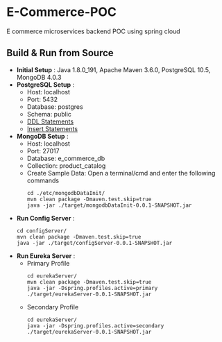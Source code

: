 # E-Commerce-POC
E commerce microservices backend POC using spring cloud


## Build & Run from Source

* __Initial Setup__ : Java 1.8.0_191, Apache Maven 3.6.0, PostgreSQL 10.5, MongoDB 4.0.3
* __PostgreSQL Setup__ : 
   * Host: localhost
   * Port: 5432
   * Database: postgres
   * Schema: public
   * [DDL Statements](https://github.com/AravindSh/E-Commerce-POC/blob/master/etc/Postgres_Scripts/create_alter.sql)
   * [Insert Statements](https://github.com/AravindSh/E-Commerce-POC/blob/master/etc/Postgres_Scripts/insert.sql)
* __MongoDB Setup__ :
   * Host: localhost
   * Port: 27017
   * Database: e_commerce_db
   * Collection: product_catalog
   * Create Sample Data: 
        Open a terminal/cmd and enter the following commands
        ```shell
        cd ./etc/mongodbDataInit/
        mvn clean package -Dmaven.test.skip=true
        java -jar ./target/mongodbDataInit-0.0.1-SNAPSHOT.jar
        ```
* __Run Config Server__ :
   ```shell
   cd configServer/
   mvn clean package -Dmaven.test.skip=true
   java -jar ./target/configServer-0.0.1-SNAPSHOT.jar
   ```
* __Run Eureka Server__ :
   * Primary Profile
     ```shell
     cd eurekaServer/
     mvn clean package -Dmaven.test.skip=true
     java -jar -Dspring.profiles.active=primary ./target/eurekaServer-0.0.1-SNAPSHOT.jar
     ```
   * Secondary Profile
     ```shell
     cd eurekaServer/
     java -jar -Dspring.profiles.active=secondary ./target/eurekaServer-0.0.1-SNAPSHOT.jar
     ```
     

